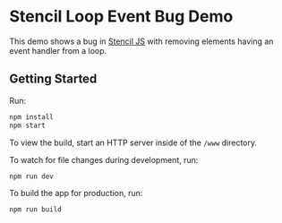 # Stencil Loop Event Bug Demo

This demo shows a bug in [Stencil JS](https://stenciljs.com) with removing elements having an event handler from a loop.

## Getting Started

Run:

```bash
npm install
npm start
```

To view the build, start an HTTP server inside of the `/www` directory.

To watch for file changes during development, run:

```bash
npm run dev
```

To build the app for production, run:

```bash
npm run build
```
